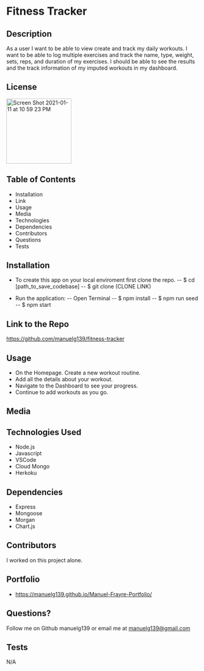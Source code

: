 # Fitness Tracker

## Description

As a user I want to be able to view create and track my daily workouts. I want to be able to log multiple exercises and track the name, type, weight, sets, reps, and duration of my exercises. I should be able to see the results and the track information of my imputed workouts in my dashboard.

## License

<img width="170" alt="Screen Shot 2021-01-11 at 10 59 23 PM" src="https://img.shields.io/badge/license-MIT%20License-blue?style=flat-square">

## Table of Contents

- Installation
- Link
- Usage
- Media
- Technologies
- Dependencies
- Contributors
- Questions
- Tests

## Installation

- To create this app on your local enviroment first clone the repo.
   -- $ cd [path_to_save_codebase]
   -- $ git clone (CLONE LINK)

- Run the application:
 -- Open Terminal
  -- $ npm install
  -- $ npm run seed
  -- $ npm start

## Link to the Repo

https://github.com/manuelg139/fitness-tracker

## Usage

- On the Homepage. Create a new workout routine.
- Add all the details about your workout.
- Navigate to the Dashboard to see your progress.
- Continue to add workouts as you go.

## Media

## Technologies Used

- Node.js
- Javascript
- VSCode
- Cloud Mongo
- Herkoku

## Dependencies

- Express
- Mongoose
- Morgan
- Chart.js

## Contributors

I worked on this project alone.

## Portfolio

- https://manuelg139.github.io/Manuel-Frayre-Portfolio/

## Questions?

Follow me on Github manuelg139 or email me at manuelg139@gmail.com

## Tests

N/A

